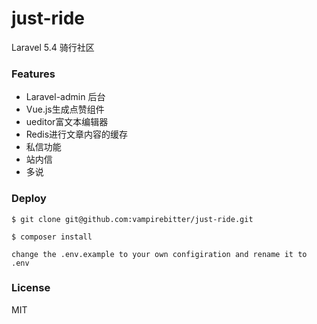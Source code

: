 # just-ride
Laravel 5.4 骑行社区

### Features
- Laravel-admin 后台
- Vue.js生成点赞组件
- ueditor富文本编辑器
- Redis进行文章内容的缓存
- 私信功能
- 站内信
- 多说
### Deploy

```
$ git clone git@github.com:vampirebitter/just-ride.git

$ composer install

change the .env.example to your own configiration and rename it to .env
```

### License

MIT
